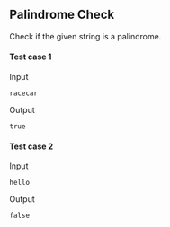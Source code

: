 ## Palindrome Check

Check if the given string is a palindrome.



#### Test case 1

Input

```
racecar

```

Output

```
true

```

#### Test case 2

Input

```
hello

```

Output

```
false

```
